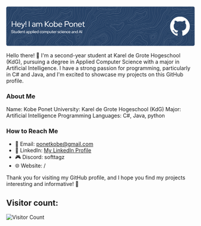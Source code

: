 
![Header](./github-header-image.png)

Hello there! 👋 I'm a second-year student at Karel de Grote Hogeschool (KdG), pursuing a degree in Applied Computer Science with a major in Artificial Intelligence. I have a strong passion for programming, particularly in C# and Java, and I'm excited to showcase my projects on this GitHub profile.

### About Me
Name: Kobe Ponet
University: Karel de Grote Hogeschool (KdG)
Major: Artificial Intelligence
Programming Languages: C#, Java, python

### How to Reach Me

- 📧 Email: ponetkobe@gmail.com
- 💼 LinkedIn: [My LinkedIn Profile](linkedin.com/in/kobeponet/)
- 🎮 Discord: softtagz
- 🌐 Website: /

Thank you for visiting my GitHub profile, and I hope you find my projects interesting and informative! 🚀


## Visitor count:
![Visitor Count](https://profile-counter.glitch.me/softtagz-sys/count.svg)

